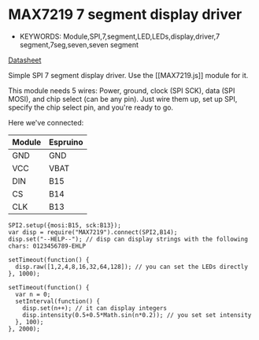 <!--- Copyright (c) 2013 Gordon Williams, Pur3 Ltd. See the file LICENSE for copying permission. -->
MAX7219 7 segment display driver
=======================

* KEYWORDS: Module,SPI,7,segment,LED,LEDs,display,driver,7 segment,7seg,seven,seven segment

[Datasheet](/datasheets/MAX7219.pdf)

Simple SPI 7 segment display driver. Use the [[MAX7219.js]] module for it.

This module needs 5 wires: Power, ground, clock (SPI SCK), data (SPI MOSI), and chip select (can be any pin). Just wire them up, set up SPI, specify the chip select pin, and you're ready to go.

Here we've connected:


|  Module   |   Espruino  |
|-----------|-------------|
| GND       | GND         |
| VCC       | VBAT        |
| DIN       | B15         |
| CS        | B14         |
| CLK       | B13         |

```
SPI2.setup({mosi:B15, sck:B13});
var disp = require("MAX7219").connect(SPI2,B14);
disp.set("--HELP--"); // disp can display strings with the following chars: 0123456789-EHLP

setTimeout(function() {
  disp.raw([1,2,4,8,16,32,64,128]); // you can set the LEDs directly
}, 1000);

setTimeout(function() {
  var n = 0;
  setInterval(function() {
    disp.set(n++); // it can display integers
    disp.intensity(0.5+0.5*Math.sin(n*0.2)); // you set set intensity
  }, 100);
}, 2000);
```
